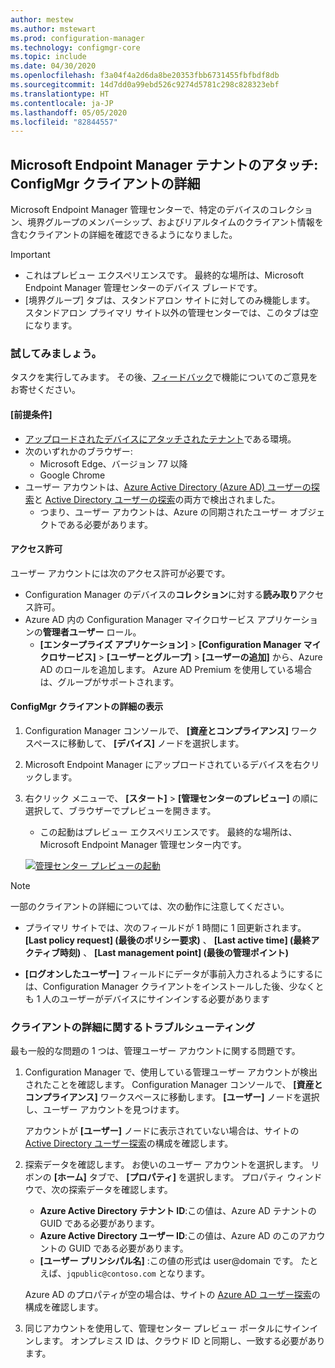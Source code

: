 ```yaml
---
author: mestew
ms.author: mstewart
ms.prod: configuration-manager
ms.technology: configmgr-core
ms.topic: include
ms.date: 04/30/2020
ms.openlocfilehash: f3a04f4a2d6da8be20353fbb6731455fbfbdf8db
ms.sourcegitcommit: 14d7dd0a99ebd526c9274d5781c298c828323ebf
ms.translationtype: HT
ms.contentlocale: ja-JP
ms.lasthandoff: 05/05/2020
ms.locfileid: "82844557"
---
```

## <a name="microsoft-endpoint-manager-tenant-attach-configmgr-client-details"></a><a name="bkmk_mem"></a> Microsoft Endpoint Manager テナントのアタッチ: ConfigMgr クライアントの詳細
<!--6374854, 6521921-->

Microsoft Endpoint Manager 管理センターで、特定のデバイスのコレクション、境界グループのメンバーシップ、およびリアルタイムのクライアント情報を含むクライアントの詳細を確認できるようになりました。

> [!Important]
> - これはプレビュー エクスペリエンスです。 最終的な場所は、Microsoft Endpoint Manager 管理センターのデバイス ブレードです。
> - [境界グループ] タブは、スタンドアロン サイトに対してのみ機能します。 スタンドアロン プライマリ サイト以外の管理センターでは、このタブは空になります。

### <a name="try-it-out"></a>試してみましょう。

タスクを実行してみます。 その後、[フィードバック](../../technical-preview-2003.md#bkmk_feedback)で機能についてのご意見をお寄せください。

#### <a name="prerequisites"></a>[前提条件]

- [アップロードされたデバイスにアタッチされたテナント](../../../../../tenant-attach/device-sync-actions.md)である環境。
- 次のいずれかのブラウザー:
  - Microsoft Edge、バージョン 77 以降
  - Google Chrome
- ユーザー アカウントは、[Azure Active Directory (Azure AD) ユーザーの探索](../../../../servers/deploy/configure/about-discovery-methods.md#azureaddisc)と [Active Directory ユーザーの探索](../../../../servers/deploy/configure/about-discovery-methods.md#bkmk_aboutUser)の両方で検出されました。
  - つまり、ユーザー アカウントは、Azure の同期されたユーザー オブジェクトである必要があります。

#### <a name="permissions"></a>アクセス許可

ユーザー アカウントには次のアクセス許可が必要です。

- Configuration Manager のデバイスの**コレクション**に対する**読み取り**アクセス許可。
- Azure AD 内の Configuration Manager マイクロサービス アプリケーションの**管理者ユーザー** ロール。
  - **[エンタープライズ アプリケーション]**  >  **[Configuration Manager マイクロサービス]**  >  **[ユーザーとグループ]**  >  **[ユーザーの追加]** から、Azure AD のロールを追加します。 Azure AD Premium を使用している場合は、グループがサポートされます。

#### <a name="view-configmgr-client-details"></a>ConfigMgr クライアントの詳細の表示

1. Configuration Manager コンソールで、 **[資産とコンプライアンス]** ワークスペースに移動して、 **[デバイス]** ノードを選択します。
1. Microsoft Endpoint Manager にアップロードされているデバイスを右クリックします。
1. 右クリック メニューで、 **[スタート]**  >  **[管理センターのプレビュー]** の順に選択して、ブラウザーでプレビューを開きます。
     - この起動はプレビュー エクスペリエンスです。 最終的な場所は、Microsoft Endpoint Manager 管理センター内です。

   [![管理センター プレビューの起動](../../media/6374854-start-admin-center.png)](../../media/6374854-start-admin-center.png#lightbox)

> [!NOTE]
> 一部のクライアントの詳細については、次の動作に注意してください。
>
> - プライマリ サイトでは、次のフィールドが 1 時間に 1 回更新されます。 **[Last policy request] (最後のポリシー要求)** 、 **[Last active time] (最終アクティブ時刻)** 、 **[Last management point] (最後の管理ポイント)**
>
> - **[ログオンしたユーザー]** フィールドにデータが事前入力されるようにするには、Configuration Manager クライアントをインストールした後、少なくとも 1 人のユーザーがデバイスにサインインする必要があります

### <a name="troubleshoot-client-details"></a>クライアントの詳細に関するトラブルシューティング

最も一般的な問題の 1 つは、管理ユーザー アカウントに関する問題です。

1. Configuration Manager で、使用している管理ユーザー アカウントが検出されたことを確認します。 Configuration Manager コンソールで、 **[資産とコンプライアンス]** ワークスペースに移動します。 **[ユーザー]** ノードを選択し、ユーザー アカウントを見つけます。

    アカウントが **[ユーザー]** ノードに表示されていない場合は、サイトの [Active Directory ユーザー探索](../../../../servers/deploy/configure/about-discovery-methods.md#bkmk_aboutUser)の構成を確認します。

1. 探索データを確認します。 お使いのユーザー アカウントを選択します。 リボンの **[ホーム]** タブで、 **[プロパティ]** を選択します。 プロパティ ウィンドウで、次の探索データを確認します。

    - **Azure Active Directory テナント ID**:この値は、Azure AD テナントの GUID である必要があります。
    - **Azure Active Directory ユーザー ID**:この値は、Azure AD のこのアカウントの GUID である必要があります。
    - **[ユーザー プリンシパル名]** :この値の形式は user@domain です。 たとえば、`jqpublic@contoso.com` となります。

    Azure AD のプロパティが空の場合は、サイトの [Azure AD ユーザー探索](../../../../servers/deploy/configure/about-discovery-methods.md#azureaddisc)の構成を確認します。

1. 同じアカウントを使用して、管理センター プレビュー ポータルにサインインします。 オンプレミス ID は、クラウド ID と同期し、一致する必要があります。
